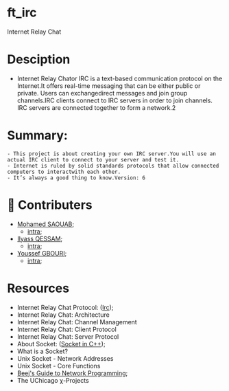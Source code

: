 # ft_irc
Internet Relay Chat

# Desciption

 - Internet Relay Chator IRC is a text-based communication protocol on the Internet.It offers real-time messaging that can be either public or private. Users can exchangedirect messages and join group channels.IRC clients connect to IRC servers in order to join channels. IRC servers are connected together to form a network.2


# Summary:
	- This project is about creating your own IRC server.You will use an actual IRC client to connect to your server and test it.
	- Internet is ruled by solid standards protocols that allow connected computers to interactwith each other.
	- It’s always a good thing to know.Version: 6

# 💪 Contributers

- [Mohamed SAOUAB](https://github.com/msaouab);
	- [intra](https://profile.intra.42.fr/users/msaouab);
- [Ilyass QESSAM](https://github.com/iqessam);
	- [intra](https://profile.intra.42.fr/users/iqessam);
- [Youssef GBOURI](https://github.com/ygbouri);
	- [intra](https://profile.intra.42.fr/users/ygbouri);

# Resources
 - Internet Relay Chat Protocol: ([Irc](https://www.rfc-editor.org/rfc/rfc1459));
 - Internet Relay Chat: Architecture
 - Internet Relay Chat: Channel Management
 - Internet Relay Chat: Client Protocol
 - Internet Relay Chat: Server Protocol
 - About Socket: ([Socket in C++](https://www.geeksforgeeks.org/socket-programming-cc/));
 - What is a Socket?
 - Unix Socket - Network Addresses
 - Unix Socket - Core Functions
 - [Beej's Guide to Network Programming](https://beej.us/guide/bgnet/html/#intro);
 - The UChicago χ-Projects